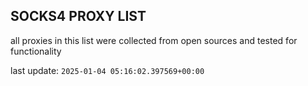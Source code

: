 ## SOCKS4 PROXY LIST

all proxies in this list were collected from open sources and tested for functionality

last update: `2025-01-04 05:16:02.397569+00:00`